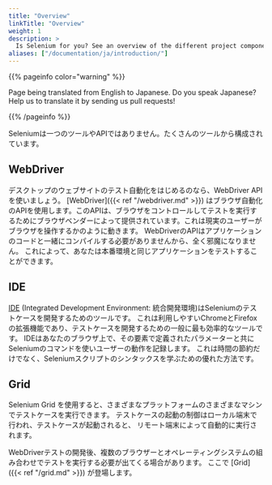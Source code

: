 ```yaml
---
title: "Overview"
linkTitle: "Overview"
weight: 1
description: >
  Is Selenium for you? See an overview of the different project components.
aliases: ["/documentation/ja/introduction/"]
---
```


{{% pageinfo color="warning" %}}
<p class="lead">
   <i class="fas fa-language display-4"></i> 
   Page being translated from 
   English to Japanese. Do you speak Japanese? Help us to translate
   it by sending us pull requests!
</p>
{{% /pageinfo %}}

Seleniumは一つのツールやAPIではありません。たくさんのツールから構成されています。

## WebDriver

デスクトップのウェブサイトのテスト自動化をはじめるのなら、WebDriver APIを使いましょう。
[WebDriver]({{< ref "/webdriver.md" >}}) はブラウザ自動化のAPIを使用します。このAPIは、ブラウザをコントロールしてテストを実行するためにブラウザベンダーによって提供されています。これは現実のユーザーがブラウザを操作するかのように動きます。
WebDriverのAPIはアプリケーションのコードと一緒にコンパイルする必要がありませんから、全く邪魔になりません。
これによって、あなたは本番環境と同じアプリケーションをテストすることができます。

## IDE

[IDE](https://selenium.dev/selenium-ide) (Integrated Development Environment: 統合開発環境)はSeleniumのテストケースを開発するためのツールです。
これは利用しやすいChromeとFirefoxの拡張機能であり、テストケースを開発するための一般に最も効率的なツールです。
IDEはあなたのブラウザ上で、その要素で定義されたパラメーターと共にSeleniumのコマンドを使いユーザーの動作を記録します。
これは時間の節約だけでなく、Seleniumスクリプトのシンタックスを学ぶための優れた方法です。


## Grid

Selenium Grid を使用すると、さまざまなプラットフォームのさまざまなマシンでテストケースを実行できます。
テストケースの起動の制御はローカル端末で行われ、テストケースが起動されると、
リモート端末によって自動的に実行されます。

WebDriverテストの開発後、複数のブラウザーとオペレーティングシステムの組み合わせでテストを実行する必要が出てくる場合があります。
ここで [Grid]({{< ref "/grid.md" >}}) が登場します。